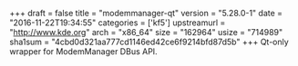 +++
draft = false
title = "modemmanager-qt"
version = "5.28.0-1"
date = "2016-11-22T19:34:55"
categories = ['kf5']
upstreamurl = "http://www.kde.org"
arch = "x86_64"
size = "162964"
usize = "714989"
sha1sum = "4cbd0d321aa777cd1146ed42ce6f9214bfd87d5b"
+++
Qt-only wrapper for ModemManager DBus API.